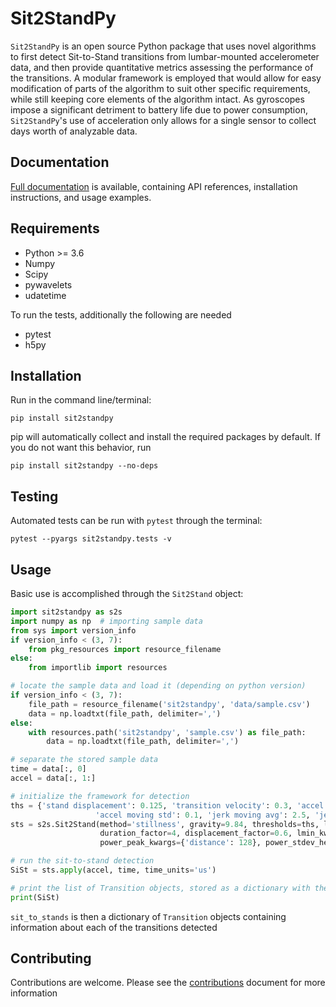 # Sit2StandPy
``Sit2StandPy`` is an open source Python package that uses novel algorithms to first detect Sit-to-Stand transitions 
from lumbar-mounted accelerometer data, and then provide quantitative metrics assessing the performance of the 
transitions. A modular framework is employed that would allow for easy modification of parts of the algorithm to suit 
other specific requirements, while still keeping core elements of the algorithm intact. As gyroscopes impose a 
significant detriment to battery life due to power consumption, ``Sit2StandPy``'s use of acceleration only allows for
a single sensor to collect days worth of analyzable data.

## Documentation

[Full documentation](https://sit2standpy.readthedocs.io/en/latest/) is available, containing API references, 
installation instructions, and usage examples.


## Requirements

- Python >= 3.6
- Numpy 
- Scipy 
- pywavelets
- udatetime

To run the tests, additionally the following are needed

- pytest
- h5py

## Installation

Run in the command line/terminal:

```shell script
pip install sit2standpy
```

pip will automatically collect and install the required packages by default. If you do not want this behavior, run

```shell script
pip install sit2standpy --no-deps
```


## Testing

Automated tests can be run with ``pytest`` through the terminal:

```shell script
pytest --pyargs sit2standpy.tests -v
```

## Usage

Basic use is accomplished through the ``Sit2Stand`` object:

```python
import sit2standpy as s2s
import numpy as np  # importing sample data
from sys import version_info
if version_info < (3, 7):
    from pkg_resources import resource_filename
else:
    from importlib import resources

# locate the sample data and load it (depending on python version)
if version_info < (3, 7):
    file_path = resource_filename('sit2standpy', 'data/sample.csv')
    data = np.loadtxt(file_path, delimiter=',')
else:
    with resources.path('sit2standpy', 'sample.csv') as file_path:
        data = np.loadtxt(file_path, delimiter=',')

# separate the stored sample data
time = data[:, 0]
accel = data[:, 1:]

# initialize the framework for detection
ths = {'stand displacement': 0.125, 'transition velocity': 0.3, 'accel moving avg': 0.15,
                   'accel moving std': 0.1, 'jerk moving avg': 2.5, 'jerk moving std': 3}
sts = s2s.Sit2Stand(method='stillness', gravity=9.84, thresholds=ths, long_still=0.3, still_window=0.3,
                    duration_factor=4, displacement_factor=0.6, lmin_kwargs={'height': -9.5}, power_band=[0, 0.5],
                    power_peak_kwargs={'distance': 128}, power_stdev_height=True)

# run the sit-to-stand detection
SiSt = sts.apply(accel, time, time_units='us')

# print the list of Transition objects, stored as a dictionary with the time they occurred
print(SiSt)
```

`sit_to_stands` is then a dictionary of `Transition` objects containing information about each of the transitions 
detected


## Contributing

Contributions are welcome.  Please see the [contributions](https://github.com/PfizerRD/sit2standpy/blob/master/CONTRIBUTING.md) document for more information


